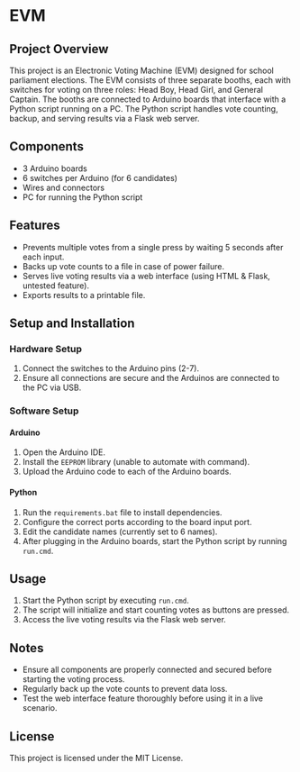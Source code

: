 # EVM

## Project Overview

This project is an Electronic Voting Machine (EVM) designed for school parliament elections. The EVM consists of three separate booths, each with switches for voting on three roles: Head Boy, Head Girl, and General Captain. The booths are connected to Arduino boards that interface with a Python script running on a PC. The Python script handles vote counting, backup, and serving results via a Flask web server.

## Components

- 3 Arduino boards
- 6 switches per Arduino (for 6 candidates)
- Wires and connectors
- PC for running the Python script

## Features

- Prevents multiple votes from a single press by waiting 5 seconds after each input.
- Backs up vote counts to a file in case of power failure.
- Serves live voting results via a web interface (using HTML & Flask, untested feature).
- Exports results to a printable file.

## Setup and Installation

### Hardware Setup

1. Connect the switches to the Arduino pins (2-7).
2. Ensure all connections are secure and the Arduinos are connected to the PC via USB.

### Software Setup

#### Arduino

1. Open the Arduino IDE.
2. Install the `EEPROM` library (unable to automate with command).
3. Upload the Arduino code to each of the Arduino boards.

#### Python

1. Run the `requirements.bat` file to install dependencies.
2. Configure the correct ports according to the board input port.
3. Edit the candidate names (currently set to 6 names).
4. After plugging in the Arduino boards, start the Python script by running `run.cmd`.

## Usage

1. Start the Python script by executing `run.cmd`.
2. The script will initialize and start counting votes as buttons are pressed.
3. Access the live voting results via the Flask web server.

## Notes

- Ensure all components are properly connected and secured before starting the voting process.
- Regularly back up the vote counts to prevent data loss.
- Test the web interface feature thoroughly before using it in a live scenario.

## License

This project is licensed under the MIT License.
